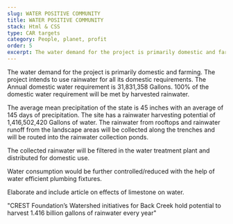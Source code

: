 ```yaml
---
slug: WATER POSITIVE COMMUNITY
title: WATER POSITIVE COMMUNITY 
stack: Html & CSS
type: CAR targets
category: People, planet, profit
order: 5
excerpt: The water demand for the project is primarily domestic and farming. The project intends to use rainwater for all its domestic requirements. The Annual domestic water requirement is 31,831,358 Gallons. 100% of the domestic water requirement will be met by harvested rainwater. 
---
```


The water demand for the project is primarily domestic and farming. The project intends to use rainwater for all its domestic requirements. The Annual domestic water requirement is 31,831,358 Gallons. 100% of the domestic water requirement will be met by harvested rainwater. 

The average mean precipitation of the state is 45 inches with an average of 145 days of precipitation. The site has a rainwater harvesting potential of 1,416,502,420 Gallons of water. The rainwater from rooftops and rainwater runoff from the landscape areas will be collected along the trenches and will be routed into the rainwater collection ponds. 

The collected rainwater will be filtered in the water treatment plant and distributed for domestic use.

Water consumption would be further controlled/reduced with the help of water efficient plumbing fixtures.

Elaborate and include article on effects of limestone on water.


<quote>"CREST Foundation’s Watershed initiatives for Back Creek hold potential to harvest 1.416 billion gallons of rainwater every year"</quote>
